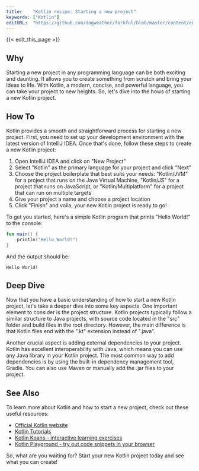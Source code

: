 ```yaml
---
title:    "Kotlin recipe: Starting a new project"
keywords: ["Kotlin"]
editURL:  "https://github.com/dogweather/forkful/blob/master/content/en/kotlin/starting-a-new-project.md"
---
```


{{< edit_this_page >}}

## Why

Starting a new project in any programming language can be both exciting and daunting. It allows you to create something from scratch and bring your ideas to life. With Kotlin, a modern, concise, and powerful language, you can take your project to new heights. So, let's dive into the hows of starting a new Kotlin project.

## How To

Kotlin provides a smooth and straightforward process for starting a new project. First, you need to set up your development environment with the latest version of IntelliJ IDEA. Once that's done, follow these steps to create a new Kotlin project:

1. Open IntelliJ IDEA and click on "New Project"
2. Select "Kotlin" as the primary language for your project and click "Next"
3. Choose the project boilerplate that best suits your needs: "Kotlin/JVM" for a project that runs on the Java Virtual Machine, "Kotlin/JS" for a project that runs on JavaScript, or "Kotlin/Multiplatform" for a project that can run on multiple targets
4. Give your project a name and choose a project location
5. Click "Finish" and voila, your new Kotlin project is ready to go!

To get you started, here's a simple Kotlin program that prints "Hello World!" to the console:

```Kotlin
fun main() {
    println("Hello World!")
}
```

And the output should be:

```
Hello World!
```

## Deep Dive

Now that you have a basic understanding of how to start a new Kotlin project, let's take a deeper dive into some key aspects. One important element to consider is the project structure. Kotlin projects typically follow a similar structure to Java projects, with source code located in the "src" folder and build files in the root directory. However, the main difference is that Kotlin files end with the ".kt" extension instead of ".java".

Another crucial aspect is adding external dependencies to your project. Kotlin has excellent interoperability with Java, which means you can use any Java library in your Kotlin project. The most common way to add dependencies is by using the built-in dependency management tool, Gradle. You can also use Maven or manually add the .jar files to your project.

## See Also

To learn more about Kotlin and how to start a new project, check out these useful resources:

- [Official Kotlin website](https://kotlinlang.org/)
- [Kotlin Tutorials](https://kotlinlang.org/docs/tutorials/)
- [Kotlin Koans - interactive learning exercises](https://kotlinlang.org/docs/tutorials/koans.html)
- [Kotlin Playground - try out code snippets in your browser](https://play.kotlinlang.org/)

So, what are you waiting for? Start your new Kotlin project today and see what you can create!